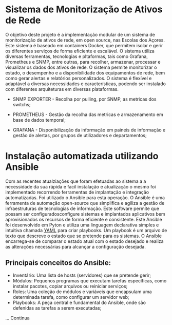 # Sistema de Monitorização de Ativos de Rede

O objetivo deste projeto é a implementação modular de um sistema de monitorização de ativos de rede, em open source, nas Escolas dos Açores. Este sistema é baseado em containers Docker, que permitem isolar e gerir os diferentes serviços de forma eficiente e escalável. O sistema utiliza diversas ferramentas, tecnologias e pltaformas, tais como Grafana, Prometheus e SNMP, entre outras, para recolher, armazenar, processar e visualizar os dados dos ativos de rede. O sistema permite monitorizar o estado, o desempenho e a disponibilidade dos equipamentos de rede, bem como gerar alertas e relatórios personalizados. O sistema é flexível e adaptável a diversas necessidades e características, podendo ser instalado com diferentes arquiteturas em diversas plataformas.

- SNMP EXPORTER - Recolha por pulling, por SNMP, as metricas dos switchs;

- PROMETHEUS - Gestão da recolha das metricas e armazenamento em base de dados temporal;

- GRAFANA - Disponibilização da informação em paineis de informação e gestão de alertas, por grupos de utilizadores e departamentos;

# Instalação automatizada utilizando Ansible

Com as recentes atualziações que foram efetuadas ao sistema a a necessidade da sua rápida e facil instalação e atualização o mesmo foi implementado recorrendo ferramentas de implantação e integração automatizadas. Foi utilizado o Ansible para esta operação.
O Ansible é uma ferramenta de automação open-source que simplifica e agiliza a gestão de infraestruturas de tecnologias de informação. Este software permite que possam ser configuradosconfigure sistemas e implantados aplicativos bem  aprovisionados os recursos de forma eficiente e consistente.
Este Ansible foi desenvolvido em Pyton e utiliza uma linguagem declarativa simples e intuitiva chamada [YAML](https://pt.wikipedia.org/wiki/YAML) para criar playbooks. Um playbook é um arquivo de texto que descreve o estado que se pretende para os sistemas. O Ansible encarrega-se de comparar o estado atual com o estado desejado e realiza as alterações necessárias para alcançar a configuração desejada.

## Principais conceitos do Ansible:

- Inventário: Uma lista de hosts (servidores) que se pretende gerir;
- Módulos: Pequenos programas que executam tarefas específicas, como instalar pacotes, copiar arquivos ou reiniciar serviços;
- Roles: Uma coleção de módulos e variáveis que encapsulam uma determinada tarefa, como configurar um servidor web;
- Playbooks: A peça central e fundamental do Ansible, onde são defenidas as tarefas a serem executadas;

... Continua
